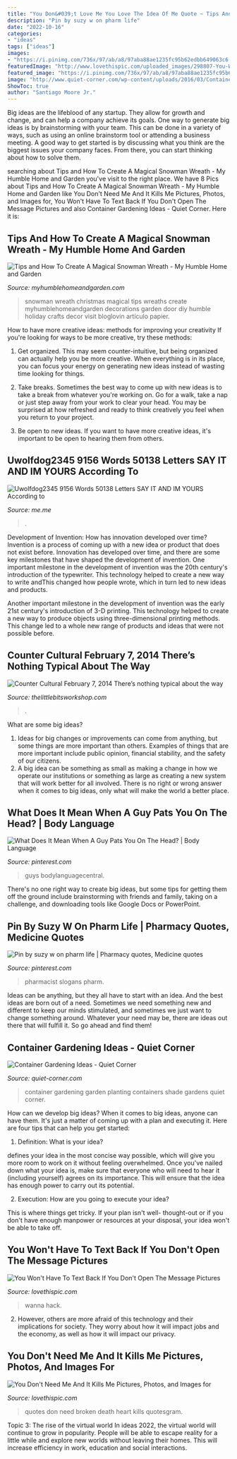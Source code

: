 ```yaml
---
title: "You Don&#039;t Love Me You Love The Idea Of Me Quote ~ Tips And How To Create A Magical Snowman Wreath"
description: "Pin by suzy w on pharm life"
date: "2022-10-16"
categories:
- "ideas"
tags: ["ideas"]
images:
- "https://i.pinimg.com/736x/97/ab/a8/97aba88ae1235fc95b62edbb649063c6.jpg"
featuredImage: "http://www.lovethispic.com/uploaded_images/298807-You-Won-t-Have-To-Text-Back-If-You-Don-t-Open-The-Message.jpg"
featured_image: "https://i.pinimg.com/736x/97/ab/a8/97aba88ae1235fc95b62edbb649063c6.jpg"
image: "http://www.quiet-corner.com/wp-content/uploads/2016/03/Container-Gardening-Ideas-o.jpg"
ShowToc: true
author: "Santiago Moore Jr."
---
```



Big ideas are the lifeblood of any startup. They allow for growth and change, and can help a company achieve its goals. One way to generate big ideas is by brainstorming with your team. This can be done in a variety of ways, such as using an online brainstorm tool or attending a business meeting. A good way to get started is by discussing what you think are the biggest issues your company faces. From there, you can start thinking about how to solve them.

	

		
searching about Tips and How To Create A Magical Snowman Wreath - My Humble Home and Garden you've visit to the right place. We have 8 Pics about Tips and How To Create A Magical Snowman Wreath - My Humble Home and Garden like You Don&#039;t Need Me And It Kills Me Pictures, Photos, and Images for, You Won&#039;t Have To Text Back If You Don&#039;t Open The Message Pictures and also Container Gardening Ideas - Quiet Corner. Here it is:
		
    
## Tips And How To Create A Magical Snowman Wreath - My Humble Home And Garden

<img loading=lazy src="https://myhumblehomeandgarden.com/wp-content/uploads/2016/11/hDSCN0438.jpg" onerror="this.onerror=null;this.src='https://tse1.mm.bing.net/th?id=OIP.nOBpDBgxFtVN5ct6KjBqtgHaJ1&amp;pid=15.1';" alt="Tips and How To Create A Magical Snowman Wreath - My Humble Home and Garden">

_Source: myhumblehomeandgarden.com_

>snowman wreath christmas magical tips wreaths create myhumblehomeandgarden decorations garden door diy humble holiday crafts decor visit bloglovin artículo papier. 

	

How to have more creative ideas: methods for improving your creativity
If you're looking for ways to be more creative, try these methods:
1. Get organized. This may seem counter-intuitive, but being organized can actually help you be more creative. When everything is in its place, you can focus your energy on generating new ideas instead of wasting time looking for things.

2. Take breaks. Sometimes the best way to come up with new ideas is to take a break from whatever you're working on. Go for a walk, take a nap or just step away from your work to clear your head. You may be surprised at how refreshed and ready to think creatively you feel when you return to your project.

3. Be open to new ideas. If you want to have more creative ideas, it's important to be open to hearing them from others.

    
## Uwolfdog2345 9156 Words 50138 Letters SAY IT AND IM YOURS According To

<img loading=lazy src="https://pics.me.me/thumb_u-wolfdog2345-9156-words-50138-letters-say-it-and-im-yours-67300498.png" onerror="this.onerror=null;this.src='https://tse2.mm.bing.net/th?id=OIP.KskMSWQgpk9i1yqMoAyIWgAAAA&amp;pid=15.1';" alt="Uwolfdog2345 9156 Words 50138 Letters SAY IT AND IM YOURS According to">

_Source: me.me_

>. 

	

Development of Invention: How has innovation developed over time?
Invention is a process of coming up with a new idea or product that does not exist before. Innovation has developed over time, and there are some key milestones that have shaped the development of invention. 
One important milestone in the development of invention was the 20th century's introduction of the typewriter. This technology helped to create a new way to write andThis changed how people wrote, which in turn led to new ideas and products. 

Another important milestone in the development of invention was the early 21st century's introduction of 3-D printing. This technology helped to create a new way to produce objects using three-dimensional printing methods. This change led to a whole new range of products and ideas that were not possible before.

    
## Counter Cultural February 7, 2014 There’s Nothing Typical About The Way

<img loading=lazy src="https://www.thelittlebitsworkshop.com/thelittlebitsworkshop.com/Resources/Archive_files/shapeimage_26.png" onerror="this.onerror=null;this.src='https://tse4.mm.bing.net/th?id=OIP.q_40TRM4m9FPZv3kYp-eBQAAAA&amp;pid=15.1';" alt="Counter Cultural February 7, 2014 There’s nothing typical about the way">

_Source: thelittlebitsworkshop.com_

>. 

	

What are some big ideas?
1. Ideas for big changes or improvements can come from anything, but some things are more important than others. Examples of things that are more important include public opinion, financial stability, and the safety of our citizens.
2. A big idea can be something as small as making a change in how we operate our institutions or something as large as creating a new system that will work better for all involved. There is no right or wrong answer when it comes to big ideas, only what will make the world a better place.

    
## What Does It Mean When A Guy Pats You On The Head? | Body Language

<img loading=lazy src="https://i.pinimg.com/736x/97/ab/a8/97aba88ae1235fc95b62edbb649063c6.jpg" onerror="this.onerror=null;this.src='https://tse4.mm.bing.net/th?id=OIP.oo_F2g-hY_4b5T0gbAcRuQHaLH&amp;pid=15.1';" alt="What Does It Mean When A Guy Pats You On The Head? | Body Language">

_Source: pinterest.com_

>guys bodylanguagecentral. 

	

There's no one right way to create big ideas, but some tips for getting them off the ground include brainstorming with friends and family, taking on a challenge, and downloading tools like Google Docs or PowerPoint.

    
## Pin By Suzy W On Pharm Life | Pharmacy Quotes, Medicine Quotes

<img loading=lazy src="https://i.pinimg.com/736x/3b/f8/ea/3bf8eae560bcd6943b435c619c32c0c6.jpg" onerror="this.onerror=null;this.src='https://tse1.mm.bing.net/th?id=OIP.O2JpxRwEYlb6pX-w362QhgHaLH&amp;pid=15.1';" alt="Pin by suzy w on pharm life | Pharmacy quotes, Medicine quotes">

_Source: pinterest.com_

>pharmacist slogans pharm. 

	

Ideas can be anything, but they all have to start with an idea. And the best ideas are born out of a need. Sometimes we need something new and different to keep our minds stimulated, and sometimes we just want to change something around. Whatever your need may be, there are ideas out there that will fulfill it. So go ahead and find them!

    
## Container Gardening Ideas - Quiet Corner

<img loading=lazy src="http://www.quiet-corner.com/wp-content/uploads/2016/03/Container-Gardening-Ideas-o.jpg" onerror="this.onerror=null;this.src='https://tse1.mm.bing.net/th?id=OIP.ucjgde78Vhlgu4FXvZq1gAHaJ4&amp;pid=15.1';" alt="Container Gardening Ideas - Quiet Corner">

_Source: quiet-corner.com_

>container gardening garden planting containers shade gardens quiet corner. 

	

How can we develop big ideas?
When it comes to big ideas, anyone can have them. It's just a matter of coming up with a plan and executing it. Here are four tips that can help you get started:
1. Definition: What is your idea?

 defines your idea in the most concise way possible, which will give you more room to work on it without feeling overwhelmed. Once you've nailed down what your idea is, make sure that everyone who will need to hear it (including yourself) agrees on its importance. This will ensure that the idea has enough power to carry out its potential.

2. Execution: How are you going to execute your idea?

This is where things get tricky. If your plan isn't well- thought-out or if you don't have enough manpower or resources at your disposal, your idea won't be able to take off.

    
## You Won&#039;t Have To Text Back If You Don&#039;t Open The Message Pictures

<img loading=lazy src="http://www.lovethispic.com/uploaded_images/298807-You-Won-t-Have-To-Text-Back-If-You-Don-t-Open-The-Message.jpg" onerror="this.onerror=null;this.src='https://tse4.mm.bing.net/th?id=OIP.vfn_SBwePbcNv6PmOgJHMwHaFo&amp;pid=15.1';" alt="You Won&#039;t Have To Text Back If You Don&#039;t Open The Message Pictures">

_Source: lovethispic.com_

>wanna hack. 

	

2. However, others are more afraid of this technology and their implications for society. They worry about how it will impact jobs and the economy, as well as how it will impact our privacy. 

    
## You Don&#039;t Need Me And It Kills Me Pictures, Photos, And Images For

<img loading=lazy src="http://www.lovethispic.com/uploaded_images/308195-You-Don-t-Need-Me-And-It-Kills-Me.jpg" onerror="this.onerror=null;this.src='https://tse2.mm.bing.net/th?id=OIP.-zUkiteCtR7QAwVqbfChRwHaJ4&amp;pid=15.1';" alt="You Don&#039;t Need Me And It Kills Me Pictures, Photos, and Images for">

_Source: lovethispic.com_

>quotes don need broken death heart kills quotesgram. 

	

Topic 3: The rise of the virtual world
In ideas 2022, the virtual world will continue to grow in popularity. People will be able to escape reality for a little while and explore new worlds without leaving their homes. This will increase efficiency in work, education and social interactions.

